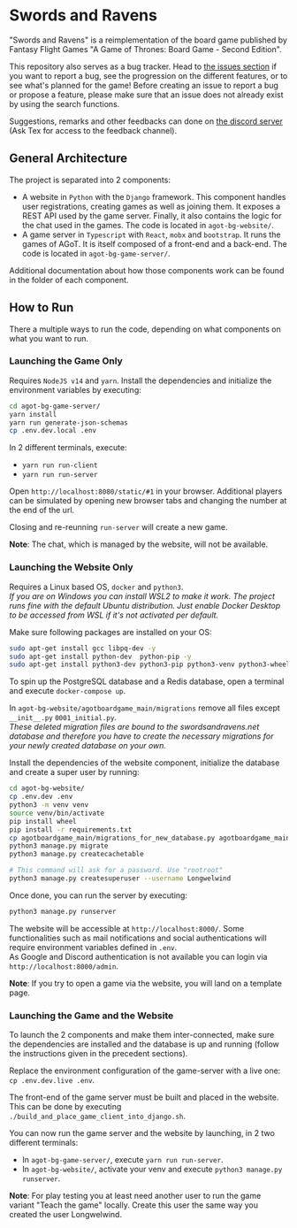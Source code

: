 # Swords and Ravens

"Swords and Ravens" is a reimplementation of the board game published by Fantasy Flight Games "A Game of Thrones: Board Game - Second Edition".

This repository also serves as a bug tracker. Head to [the issues section](../../issues) if you want to report a bug, see the progression on the different features, or to see what's planned for the game! Before creating an issue to report a bug or propose a feature, please make sure that an issue does not already exist by using the search functions.

Suggestions, remarks and other feedbacks can done on [the discord server](https://discord.gg/wWgCdvM) (Ask Tex for access to the feedback channel).

## General Architecture

The project is separated into 2 components:

* A website in `Python` with the `Django` framework. This component handles user registrations, creating games as well as joining them. It exposes a REST API used by the game server. Finally, it also contains the logic for the chat used in the games. The code is located in `agot-bg-website/`.
* A game server in `Typescript` with `React`, `mobx` and `bootstrap`. It runs the games of AGoT. It is itself composed of a front-end and a back-end. The code is located in `agot-bg-game-server/`.

Additional documentation about how those components work can be found in the folder of each component.

## How to Run

There a multiple ways to run the code, depending on what components on what you want to run.

### Launching the Game Only

Requires `NodeJS v14` and `yarn`. Install the dependencies and initialize the environment variables by executing:

```bash
cd agot-bg-game-server/
yarn install
yarn run generate-json-schemas
cp .env.dev.local .env
```

In 2 different terminals, execute:

* `yarn run run-client`
* `yarn run run-server`

Open `http://localhost:8080/static/#1` in your browser. Additional players can be simulated by opening new browser tabs and changing the number at the end of the url.

Closing and re-reunning `run-server` will create a new game.

**Note**: The chat, which is managed by the website, will not be available.

### Launching the Website Only

Requires a Linux based OS, `docker` and `python3`.\
_If you are on Windows you can install WSL2 to make it work. The project runs fine with the default Ubuntu distribution.
Just enable Docker Desktop to be accessed from WSL if it's not activated per default._

Make sure following packages are installed on your OS:

```bash
sudo apt-get install gcc libpq-dev -y
sudo apt-get install python-dev  python-pip -y
sudo apt-get install python3-dev python3-pip python3-venv python3-wheel -y
```

To spin up the PostgreSQL database and a Redis database, open a terminal and execute `docker-compose up`.

In `agot-bg-website/agotboardgame_main/migrations` remove all files except `__init__.py` `0001_initial.py`.\
_These deleted migration files are bound to the swordsandravens.net database and therefore
you have to create the necessary migrations for your newly created database on your own._

Install the dependencies of the website component, initialize the database and create a super user by running:

```bash
cd agot-bg-website/
cp .env.dev .env
python3 -m venv venv
source venv/bin/activate
pip install wheel
pip install -r requirements.txt
cp agotboardgame_main/migrations_for_new_database.py agotboardgame_main/migrations/0002_initial_migrations.py
python3 manage.py migrate
python3 manage.py createcachetable

# This command will ask for a password. Use "rootroot"
python3 manage.py createsuperuser --username Longwelwind
```

Once done, you can run the server by executing:

```bash
python3 manage.py runserver
```

The website will be accessible at `http://localhost:8000/`. Some functionalities such as mail notifications and social authentications will require environment variables defined in `.env`.\
As Google and Discord authentication is not available you can login via `http://localhost:8000/admin`.

**Note**: If you try to open a game via the website, you will land on a template page.

### Launching the Game and the Website

To launch the 2 components and make them inter-connected, make sure the dependencies are installed and the database is up and running (follow the instructions given in the precedent sections).

Replace the environment configuration of the game-server with a live one: `cp .env.dev.live .env`.

The front-end of the game server must be built and placed in the website. This can be done by executing `./build_and_place_game_client_into_django.sh`.

You can now run the game server and the website by launching, in 2 two different terminals:

* In `agot-bg-game-server/`, execute `yarn run run-server`.
* In `agot-bg-website/`, activate your venv and execute `python3 manage.py runserver`.

**Note**: For play testing you at least need another user to run the game variant "Teach the game" locally.
Create this user the same way you created the user Longwelwind.
